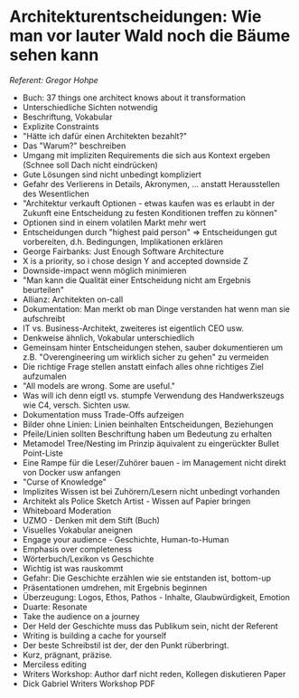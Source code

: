 # Architekturentscheidungen: Wie man vor lauter Wald noch die Bäume sehen kann
*Referent: Gregor Hohpe*

- Buch: 37 things one architect knows about it transformation
- Unterschiedliche Sichten notwendig
- Beschriftung, Vokabular
- Explizite Constraints
- "Hätte ich dafür einen Architekten bezahlt?"
- Das "Warum?" beschreiben
- Umgang mit impliziten Requirements die sich aus Kontext ergeben (Schnee soll
  Dach nicht eindrücken)
- Gute Lösungen sind nicht unbedingt kompliziert
- Gefahr des Verlierens in Details, Akronymen, ... anstatt Herausstellen des
  Wesentlichen
- "Architektur verkauft Optionen - etwas kaufen was es erlaubt in der Zukunft
  eine Entscheidung zu festen Konditionen treffen zu können"
- Optionen sind in einem volatilen Markt mehr wert
- Entscheidungen durch "highest paid person" => Entscheidungen gut vorbereiten,
  d.h. Bedingungen, Implikationen erklären
- George Fairbanks: Just Enough Software Architecture
- X is a priority, so i chose design Y and accepted downside Z
- Downside-impact wenn möglich minimieren
- "Man kann die Qualität einer Entscheidung nicht am Ergebnis beurteilen"
- Allianz: Architekten on-call
- Dokumentation: Man merkt ob man Dinge verstanden hat wenn man sie aufschreibt
- IT vs. Business-Architekt, zweiteres ist eigentlich CEO usw.
- Denkweise ähnlich, Vokabular unterschiedlich
- Gemeinsam hinter Entscheidungen stehen, sauber dokumentieren um z.B.
  "Overengineering um wirklich sicher zu gehen" zu vermeiden
- Die richtige Frage stellen anstatt einfach alles ohne richtiges Ziel
  aufzumalen
- "All models are wrong. Some are useful."
- Was will ich denn eigtl vs. stumpfe Verwendung des Handwerkszeugs wie C4,
  versch. Sichten usw.
- Dokumentation muss Trade-Offs aufzeigen
- Bilder ohne Linien: Linien beinhalten Entscheidungen, Beziehungen
- Pfeile/Linien sollten Beschriftung haben um Bedeutung zu erhalten
- Metamodel Tree/Nesting im Prinzip äquivalent zu eingerückter Bullet
  Point-Liste
- Eine Rampe für die Leser/Zuhörer bauen - im Management nicht direkt von Docker
  usw anfangen
- "Curse of Knowledge"
- Implizites Wissen ist bei Zuhörern/Lesern nicht unbedingt vorhanden
- Architekt als Police Sketch Artist - Wissen auf Papier bringen
- Whiteboard Moderation
- UZMO - Denken mit dem Stift (Buch)
- Visuelles Vokabular aneignen
- Engage your audience - Geschichte, Human-to-Human
- Emphasis over completeness
- Wörterbuch/Lexikon vs Geschichte
- Wichtig ist was rauskommt
- Gefahr: Die Geschichte erzählen wie sie entstanden ist, bottom-up
- Präsentationen umdrehen, mit Ergebnis beginnen
- Überzeugung: Logos, Ethos, Pathos - Inhalte, Glaubwürdigkeit, Emotion
- Duarte: Resonate
- Take the audience on a journey
- Der Held der Geschichte muss das Publikum sein, nicht der Referent
- Writing is building a cache for yourself
- Der beste Schreibstil ist der, der den Punkt rüberbringt.
- Kurz, prägnant, präzise.
- Merciless editing
- Writers Workshop: Author darf nicht reden, Kollegen diskutieren Paper
- Dick Gabriel Writers Workshop PDF
